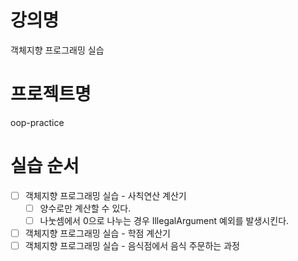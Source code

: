 
# 강의명
객체지향 프로그래밍 실습

# 프로젝트명
oop-practice

# 실습 순서
- [ ] 객체지향 프로그래밍 실습 - 사칙연산 계산기
    - [ ] 양수로만 계산할 수 있다.
    - [ ] 나눗셈에서 0으로 나누는 경우 IllegalArgument 예외를 발생시킨다.
- [ ] 객체지향 프로그래밍 실습 - 학점 계산기
- [ ] 객체지향 프로그래밍 실습 - 음식점에서 음식 주문하는 과정